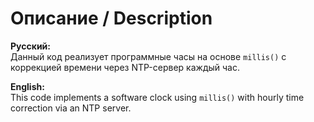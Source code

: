 # Описание / Description

**Русский:**  
Данный код реализует программные часы на основе `millis()` с коррекцией времени через NTP-сервер каждый час.

**English:**  
This code implements a software clock using `millis()` with hourly time correction via an NTP server.